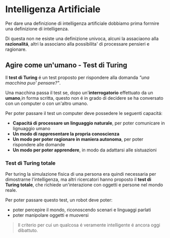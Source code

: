 # Intelligenza Artificiale
Per dare una definizione di intelligenza artificiale dobbiamo prima forrnire una definizione di intelligenza.

Di questa non ne esiste una definizione univoca, alcuni la assaciaono alla **razionalitá**, altri la associano alla possibilita' di processare pensieri e ragionare.

## Agire come un'umano - Test di Turing
Il **test di Turing** é un test proposto per rispondere alla domanda *"una macchina puo' pensare?"*.

Una macchina passa il test se, dopo un'**interrogatorio** effettuato da un **umano**,in forma scritta, questo non é in grado di decidere se ha conversato con un computer o con un'altro umano.

Per poter passare il test un computer deve possedere le seguenti capacitá:
- **Capacitá di processare un linguaggio naturale**, per poter comunicare in lignuaggio umano
- **Un modo di rappresentare la propria conoscienza**
- **Un modo per poter ragionare in maniera autonoma**, per poter rispondere alle domande
- **Un modo per poter apprendere**, in modo da adattarsi alle sistuazioni

### Test di Turing totale
Per turing la simulazione fisica di una persona era quindi necessaria per dimostrarne l'intelligenza, ma altri ricercatori hanno proposto il **test di Turing totale**, che richiede un'interazione con oggetti e persone nel mondo reale.

Per poter passare questo test, un robot deve poter:
- poter percepire il mondo, riconoscendo scenari e linguaggi parlati
- poter manipolare oggetti e muoversi

> Il criterio per cui un qualcosa é veramente intelligente é ancora oggi dibattuto.

